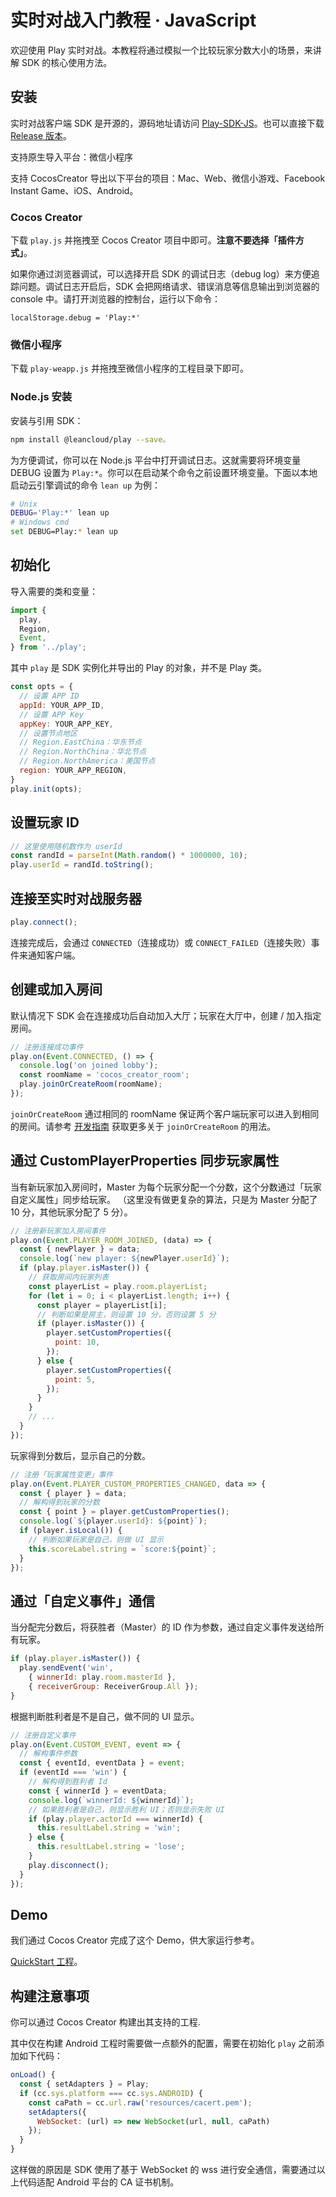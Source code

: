 # 实时对战入门教程 · JavaScript

欢迎使用 Play 实时对战。本教程将通过模拟一个比较玩家分数大小的场景，来讲解 SDK 的核心使用方法。


## 安装

实时对战客户端 SDK 是开源的，源码地址请访问 [Play-SDK-JS](https://github.com/leancloud/Play-SDK-JS)。也可以直接下载 [Release 版本](https://github.com/leancloud/Play-SDK-JS/releases)。

支持原生导入平台：微信小程序

支持 CocosCreator 导出以下平台的项目：Mac、Web、微信小游戏、Facebook Instant Game、iOS、Android。

### Cocos Creator

下载 `play.js` 并拖拽至 Cocos Creator 项目中即可。**注意不要选择「插件方式」**。

如果你通过浏览器调试，可以选择开启 SDK 的调试日志（debug log）来方便追踪问题。调试日志开启后，SDK 会把网络请求、错误消息等信息输出到浏览器的 console 中。请打开浏览器的控制台，运行以下命令：

```shell
localStorage.debug = 'Play:*'
```

### 微信小程序

下载 `play-weapp.js` 并拖拽至微信小程序的工程目录下即可。

### Node.js 安装

安装与引用 SDK：

```sh
npm install @leancloud/play --save。
```

为方便调试，你可以在 Node.js 平台中打开调试日志。这就需要将环境变量 DEBUG 设置为 `Play:*`。你可以在启动某个命令之前设置环境变量。下面以本地启动云引擎调试的命令 `lean up` 为例：

```sh
# Unix
DEBUG='Play:*' lean up
# Windows cmd
set DEBUG=Play:* lean up
```


## 初始化

导入需要的类和变量：

```javascript
import {
  play,
  Region,
  Event,
} from '../play';
```
其中 `play` 是 SDK 实例化并导出的 Play 的对象，并不是 Play 类。

```javascript
const opts = {
  // 设置 APP ID
  appId: YOUR_APP_ID,
  // 设置 APP Key
  appKey: YOUR_APP_KEY,
  // 设置节点地区
  // Region.EastChina：华东节点
  // Region.NorthChina：华北节点
  // Region.NorthAmerica：美国节点
  region: YOUR_APP_REGION,
}
play.init(opts);
```


## 设置玩家 ID

```javascript
// 这里使用随机数作为 userId
const randId = parseInt(Math.random() * 1000000, 10);
play.userId = randId.toString();
```


## 连接至实时对战服务器

```javascript
play.connect();
```

连接完成后，会通过 `CONNECTED`（连接成功）或 `CONNECT_FAILED`（连接失败）事件来通知客户端。


## 创建或加入房间

默认情况下 SDK 会在连接成功后自动加入大厅；玩家在大厅中，创建 / 加入指定房间。

```javascript
// 注册连接成功事件
play.on(Event.CONNECTED, () => {
  console.log('on joined lobby');
  const roomName = 'cocos_creator_room';
  play.joinOrCreateRoom(roomName);
});
```

`joinOrCreateRoom` 通过相同的 roomName 保证两个客户端玩家可以进入到相同的房间。请参考 [开发指南](multiplayer-js.html#创建房间) 获取更多关于 `joinOrCreateRoom` 的用法。


## 通过 CustomPlayerProperties 同步玩家属性

当有新玩家加入房间时，Master 为每个玩家分配一个分数，这个分数通过「玩家自定义属性」同步给玩家。
（这里没有做更复杂的算法，只是为 Master 分配了 10 分，其他玩家分配了 5 分）。

```javascript
// 注册新玩家加入房间事件
play.on(Event.PLAYER_ROOM_JOINED, (data) => {
  const { newPlayer } = data;
  console.log(`new player: ${newPlayer.userId}`);
  if (play.player.isMaster()) {
    // 获取房间内玩家列表
    const playerList = play.room.playerList;
    for (let i = 0; i < playerList.length; i++) {
      const player = playerList[i];
      // 判断如果是房主，则设置 10 分，否则设置 5 分
      if (player.isMaster()) {
        player.setCustomProperties({
          point: 10,
        });
      } else {
        player.setCustomProperties({
          point: 5,
        });
      }
    }
    // ...
  }
});
```

玩家得到分数后，显示自己的分数。

```javascript
// 注册「玩家属性变更」事件
play.on(Event.PLAYER_CUSTOM_PROPERTIES_CHANGED, data => {
  const { player } = data;
  // 解构得到玩家的分数
  const { point } = player.getCustomProperties();
  console.log(`${player.userId}: ${point}`);
  if (player.isLocal()) {
    // 判断如果玩家是自己，则做 UI 显示
    this.scoreLabel.string = `score:${point}`;
  }
});
```


## 通过「自定义事件」通信

当分配完分数后，将获胜者（Master）的 ID 作为参数，通过自定义事件发送给所有玩家。

```javascript
if (play.player.isMaster()) {
  play.sendEvent('win', 
    { winnerId: play.room.masterId }, 
    { receiverGroup: ReceiverGroup.All });
}
```

根据判断胜利者是不是自己，做不同的 UI 显示。

```javascript
// 注册自定义事件
play.on(Event.CUSTOM_EVENT, event => {
  // 解构事件参数
  const { eventId, eventData } = event;
  if (eventId === 'win') {
    // 解构得到胜利者 Id
    const { winnerId } = eventData;
    console.log(`winnerId: ${winnerId}`);
    // 如果胜利者是自己，则显示胜利 UI；否则显示失败 UI
    if (play.player.actorId === winnerId) {
      this.resultLabel.string = 'win';
    } else {
      this.resultLabel.string = 'lose';
    }
    play.disconnect();
  }
});
```


## Demo

我们通过 Cocos Creator 完成了这个 Demo，供大家运行参考。

[QuickStart 工程](https://github.com/leancloud/Play-Quick-Start-JS)。


## 构建注意事项

你可以通过 Cocos Creator 构建出其支持的工程.

其中仅在构建 Android 工程时需要做一点额外的配置，需要在初始化 `play` 之前添加如下代码：

```js
onLoad() {
  const { setAdapters } = Play;
  if (cc.sys.platform === cc.sys.ANDROID) {
    const caPath = cc.url.raw('resources/cacert.pem');
    setAdapters({
      WebSocket: (url) => new WebSocket(url, null, caPath)
    });
  }
}
```

这样做的原因是 SDK 使用了基于 WebSocket 的 wss 进行安全通信，需要通过以上代码适配 Android 平台的 CA 证书机制。





